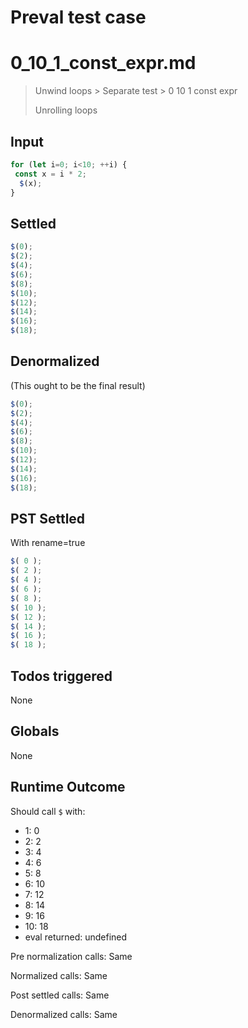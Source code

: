 # Preval test case

# 0_10_1_const_expr.md

> Unwind loops > Separate test > 0 10 1 const expr
>
> Unrolling loops

## Input

`````js filename=intro
for (let i=0; i<10; ++i) {
 const x = i * 2;
  $(x);
}
`````


## Settled


`````js filename=intro
$(0);
$(2);
$(4);
$(6);
$(8);
$(10);
$(12);
$(14);
$(16);
$(18);
`````


## Denormalized
(This ought to be the final result)

`````js filename=intro
$(0);
$(2);
$(4);
$(6);
$(8);
$(10);
$(12);
$(14);
$(16);
$(18);
`````


## PST Settled
With rename=true

`````js filename=intro
$( 0 );
$( 2 );
$( 4 );
$( 6 );
$( 8 );
$( 10 );
$( 12 );
$( 14 );
$( 16 );
$( 18 );
`````


## Todos triggered


None


## Globals


None


## Runtime Outcome


Should call `$` with:
 - 1: 0
 - 2: 2
 - 3: 4
 - 4: 6
 - 5: 8
 - 6: 10
 - 7: 12
 - 8: 14
 - 9: 16
 - 10: 18
 - eval returned: undefined

Pre normalization calls: Same

Normalized calls: Same

Post settled calls: Same

Denormalized calls: Same
